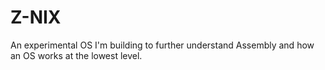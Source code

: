 # Z-NIX
An experimental OS I'm building to further understand Assembly and how an OS works at the lowest level.
